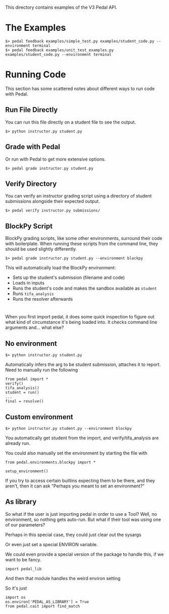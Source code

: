 This directory contains examples of the V3 Pedal API.


# The Examples

```
$> pedal feedback examples/simple_test.py examples/student_code.py --environment terminal
$> pedal feedback examples/unit_test_examples.py examples/student_code.py --environment terminal
```


# Running Code

This section has some scattered notes about different ways to run code with
Pedal.

## Run File Directly

You can run this file directly on a student file to see the output.

```
$> python instructor.py student.py
```

## Grade with Pedal

Or run with Pedal to get more extensive options.

```
$> pedal grade instructor.py student.py
```

## Verify Directory

You can verify an instructor grading script using a directory
of student submissions alongside their expected output.

```
$> pedal verify instructor.py submissions/
```

## BlockPy Script

BlockPy grading scripts, like some other environments, surround their code
with boilerplate. When running these scripts from the command line, they should
be used slightly differently.

```
$> pedal grade instructor.py student.py --environment blockpy
```

This will automatically load the BlockPy environment:

* Sets up the student's submission (filename and code)
* Loads in inputs
* Runs the student's code and makes the sandbox available as `student`
* Runs `tifa_analysis`
* Runs the resolver afterwards



#

When you first import pedal, it does some quick inspection to figure out
what kind of circumstance it's being loaded into. It checks command line
arguments and... what else?


## No environment

```
$> python instructor.py student.py
```

Automatically infers the arg to be student submission, attaches it to report.
Need to manually run the following

```
from pedal import *
verify()
tifa_analysis()
student = run()
...
final = resolve()
```

## Custom environment

```
$> python instructor.py student.py --environment blockpy
```

You automatically get student from the import, and verify/tifa_analysis are
already run.

You could also manually set the environment by starting the file with
```
from pedal.environments.blockpy import *

setup_environment()
```

If you try to access certain builtins expecting them to be there, and they
aren't, then it can ask "Perhaps you meant to set an environment?"

## As library

So what if the user is just importing pedal in order to use a Tool?
    Well, no environment, so nothing gets auto-run. But what if their tool was
    using one of our parameters?

Perhaps in this special case, they could just clear out the sysargs

Or even just set a special ENVIRON variable.

We could even provide a special version of the package to handle this, if
we want to be fancy.

```
import pedal_lib
```

And then that module handles the weird environ setting

So it's just

```
import os
os.environ['PEDAL_AS_LIBRARY'] = True
from pedal.cait import find_match
```